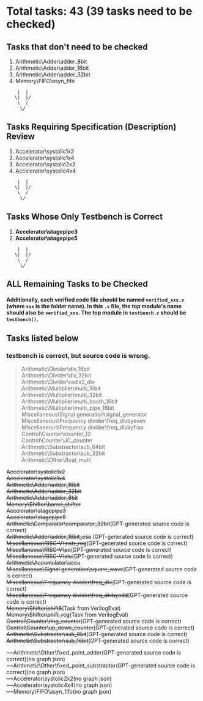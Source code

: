 # Total tasks: 43 (39 tasks need to be checked)

## Tasks that don't need to be checked
1. Arithmetic\Adder\adder_8bit
2. Arithmetic\Adder\adder_16bit
3. Arithmetic\Adder\adder_32bit
4. Memory\FIFO\asyn_fifo

```
    |  |
   \|  |/
    \  /
     \/
```

## Tasks Requiring Specification (Description) Review
1. Accelerator\systolic1x2
7. Accelerator\systolic1x4
8. Accelerator\systolic2x2
9. Accelerator\systolic4x4

```
    |  |
   \|  |/
    \  /
     \/
```

## Tasks Whose Only Testbench is Correct
1. **Accelerator\stagepipe3**
11. **Accelerator\stagepipe5**

```
    |  |
   \|  |/
    \  /
     \/
```

## ALL Remaining Tasks to be Checked

#### Additionally, each verified code file should be named `verified_xxx.v` (where `xxx` is the folder name). In this `.v` file, the top module's name should also be `verified_xxx`. The top module in `testbench.v` should be `testbench()`.

## Tasks listed below
### testbench is correct, but source code is wrong.
> Arithmetic\Divider\div_16bit  
> Arithmetic\Divider\div_32bit  
> Arithmetic\Divider\radix2_div  
>Arithmetic\Multiplier\multi_16bit  
>Arithmetic\Multiplier\multi_32bit  
>Arithmetic\Multiplier\multi_booth_16bit  
>Arithmetic\Multiplier\multi_pipe_16bit  
>Miscellaneous\Signal generation\signal_generator  
>Miscellaneous\Frequency divider\freq_divbyeven  
>Miscellaneous\Frequency divider\freq_divbyfrac  
>Control\Counter\counter_12  
>Control\Counter\JC_counter  
>Arithmetic\Substractor\sub_64bit  
>Arithmetic\Substractor\sub_32bit  
>Arithmetic\Other\float_multi  
> 




~~Accelerator\systolic1x2~~  
~~Accelerator\systolic1x4~~  
~~Arithmetic\Adder\adder_16bit~~  
~~Arithmetic\Adder\adder_32bit~~  
~~Arithmetic\Adder\adder_8bit~~  
~~Memory\Shifter\barrel_shifter~~  
~~Accelerator\stagepipe3~~  
~~Accelerator\stagepipe5~~   
~~Arithmetic\Comparator\comparator_32bit~~(GPT-generated source code is correct)  
~~Arithmetic\Adder\adder_16bit_csa~~ (GPT-generated source code is correct)   
~~Miscellaneous\RISC-V\instr_reg~~(GPT-generated source code is correct)  
~~Miscellaneous\RISC-V\pe~~(GPT-generated source code is correct)   
~~Miscellaneous\RISC-V\alu~~(GPT-generated source code is correct)  
~~Arithmetic\Accumulator\accu~~   
~~Miscellaneous\Signal generation\square_wave~~(GPT-generated source code is correct)  
~~Miscellaneous\Frequency divider\freq_div~~(GPT-generated source code is correct)  
~~Miscellaneous\Frequency divider\freq_divbyodd~~(GPT-generated source code is correct)    
~~Memory\Shifter\shift8~~(Task from VerilogEval)  
~~Memory\Shifter\shift_reg~~(Task from VerilogEval)  
~~Control\Counter\ring_counter~~(GPT-generated source code is correct)  
~~Control\Counter\up_down_counter~~(GPT-generated source code is correct)  
~~Arithmetic\Substractor\sub_8bit~~(GPT-generated source code is correct)  
~~Arithmetic\Substractor\sub_16bit~~(GPT-generated source code is correct)  


~~Arithmetic\Other\fixed_point_adder(GPT-generated source code is correct)(no graph json)  
~~Arithmetic\Other\fixed_point_substractor(GPT-generated source code is correct)(no graph json)  
~~Accelerator\systolic2x2(no graph json)  
~~Accelerator\systolic4x4(no graph json)  
~~Memory\FIFO\asyn_fifo(no graph json)  

